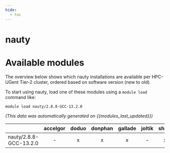 ```yaml
---
hide:
  - toc
---
```


nauty
=====

# Available modules


The overview below shows which nauty installations are available per HPC-UGent Tier-2 cluster, ordered based on software version (new to old).

To start using nauty, load one of these modules using a `module load` command like:

```shell
module load nauty/2.8.8-GCC-13.2.0
```

*(This data was automatically generated on {{modules_last_updated}})*  

| |accelgor|doduo|donphan|gallade|joltik|shinx|skitty|
| :---: | :---: | :---: | :---: | :---: | :---: | :---: | :---: |
|nauty/2.8.8-GCC-13.2.0|-|x|x|x|-|x|x|
